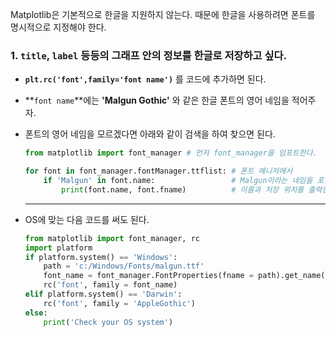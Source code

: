 Matplotlib은 기본적으로 한글을 지원하지 않는다. 때문에 한글을 사용하려면 폰트를 명시적으로 지정해야 한다.



### 1. `title`, `label` 등등의 그래프 안의 정보를 한글로 저장하고 싶다.



- **`plt.rc('font',family='font name')`** 를 코드에 추가하면 된다.

- **`font name`**에는 **'Malgun Gothic'** 와 같은 한글 폰트의 영어 네임을 적어주자.

- 폰트의 영어 네임을 모르겠다면 아래와 같이 검색을 하여 찾으면 된다.

  ```python
  from matplotlib import font_manager # 먼저 font_manager을 임포트한다.
  
  for font in font_manager.fontManager.ttflist:	# 폰트 메니저에서
      if 'Malgun' in font.name:					# Malgun이라는 네임을 포함한 폰트이름을 찾아
          print(font.name, font.fname)			# 이름과 저장 위치를 출력한다
  ```

  ---

- OS에 맞는 다음 코드를 써도 된다.

  ```python
  from matplotlib import font_manager, rc
  import platform
  if platform.system() == 'Windows':
      path = 'c:/Windows/Fonts/malgun.ttf'
      font_name = font_manager.FontProperties(fname = path).get_name()
      rc('font', family = font_name)
  elif platform.system() == 'Darwin':
      rc('font', family = 'AppleGothic')
  else:
      print('Check your OS system')
  ```

